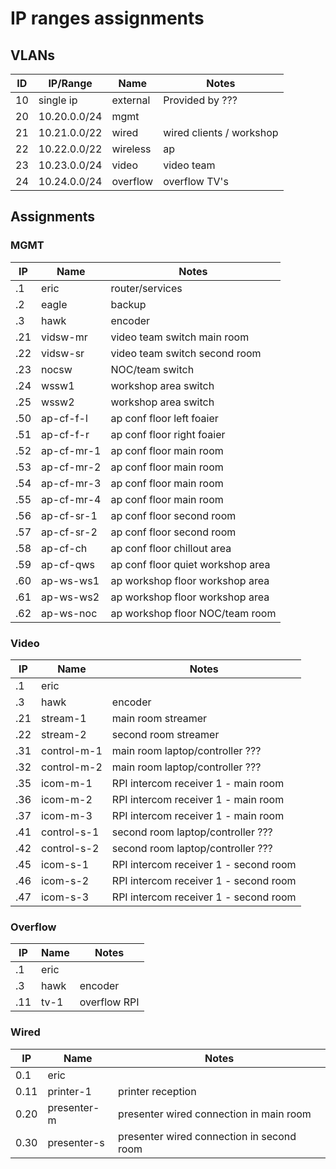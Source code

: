 # IP ranges assignments

## VLANs
ID | IP/Range | Name | Notes
---|----------|------|---------
10 | single ip | external | Provided by ???
20 | 10.20.0.0/24 | mgmt |
21 | 10.21.0.0/22 | wired | wired clients / workshop
22 | 10.22.0.0/22 | wireless | ap
23 | 10.23.0.0/24 | video | video team
24 | 10.24.0.0/24 | overflow | overflow TV's

## Assignments

### MGMT
IP | Name | Notes
---|------|------
.1 | eric | router/services
.2 | eagle | backup
.3 | hawk | encoder
.21 | vidsw-mr | video team switch main room
.22 | vidsw-sr | video team switch second room
.23 | nocsw | NOC/team switch
.24 | wssw1 | workshop area switch
.25 | wssw2 | workshop area switch
.50 | ap-cf-f-l | ap conf floor left foaier
.51 | ap-cf-f-r | ap conf floor right foaier
.52 | ap-cf-mr-1 | ap conf floor main room
.53 | ap-cf-mr-2 | ap conf floor main room
.54 | ap-cf-mr-3 | ap conf floor main room
.55 | ap-cf-mr-4 | ap conf floor main room
.56 | ap-cf-sr-1 | ap conf floor second room
.57 | ap-cf-sr-2 | ap conf floor second room
.58 | ap-cf-ch   | ap conf floor chillout area
.59 | ap-cf-qws  | ap conf floor quiet workshop area
.60 | ap-ws-ws1  | ap workshop floor workshop area
.61 | ap-ws-ws2  | ap workshop floor workshop area
.62 | ap-ws-noc  | ap workshop floor NOC/team room

### Video
IP | Name | Notes
---|------|------
.1 | eric |
.3 | hawk | encoder
.21 | stream-1 | main room streamer
.22 | stream-2 | second room streamer
.31 | control-m-1 | main room laptop/controller ???
.32 | control-m-2 | main room laptop/controller ???
.35 | icom-m-1 | RPI intercom receiver 1 - main room
.36 | icom-m-2 | RPI intercom receiver 1 - main room
.37 | icom-m-3 | RPI intercom receiver 1 - main room
.41 | control-s-1 | second room laptop/controller ???
.42 | control-s-2 | second room laptop/controller ???
.45 | icom-s-1 | RPI intercom receiver 1 - second room
.46 | icom-s-2 | RPI intercom receiver 1 - second room
.47 | icom-s-3 | RPI intercom receiver 1 - second room

### Overflow
IP | Name | Notes
---|------|------
.1 | eric |
.3 | hawk | encoder
.11 | tv-1 | overflow RPI

### Wired
IP | Name | Notes
---|------|------
0.1 | eric |
0.11 | printer-1 | printer reception
0.20 | presenter-m | presenter wired connection in main room
0.30 | presenter-s | presenter wired connection in second room
